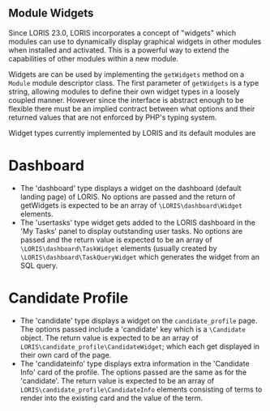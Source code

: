 ## Module Widgets

Since LORIS 23.0, LORIS incorporates a concept of "widgets" which
modules can use to dynamically display graphical widgets in other
modules when installed and activated. This is a powerful way to
extend the capabilities of other modules within a new module.

Widgets are can be used by implementing the `getWidgets` method
on a `Module` module descriptor class. The first parameter of
`getWidgets` is a type string, allowing modules to define their
own widget types in a loosely coupled manner. However since the
interface is abstract enough to be flexible there must be an implied
contract between what options and their returned values that are not
enforced by PHP's typing system.

Widget types currently implemented by LORIS and its default modules are

# Dashboard

- The 'dashboard' type displays a widget on the dashboard (default landing
  page) of LORIS. No options are passed and the return of getWidgets is
  expected to be an array of `\LORIS\dashboard\Widget` elements.
- The 'usertasks' type widget gets added to the LORIS dashboard in the 
  'My Tasks' panel to display outstanding user tasks. No options are passed
  and the return value is expected to be an array of `\LORIS\dashboard\TaskWidget`
  elements (usually created by `\LORIS\dashboard\TaskQueryWidget` which generates
  the widget from an SQL query.

# Candidate Profile

- The 'candidate' type displays a widget on the `candidate_profile` page. The
  options passed include a 'candidate' key which is a `\Candidate` object.
  The return value is expected to be an array of `LORIS\candidate_profile\CandidateWidget`;
  which each get displayed in their own card of the page.
- The 'candidateinfo' type displays extra information in the 'Candidate Info'
  card of the profile. The options passed are the same as for the 'candidate'.
  The return value is expected to be an array of `LORIS\candidate_profile\CandidateInfo`
  elements consisting of terms to render into the existing card and the value of
  the term.
